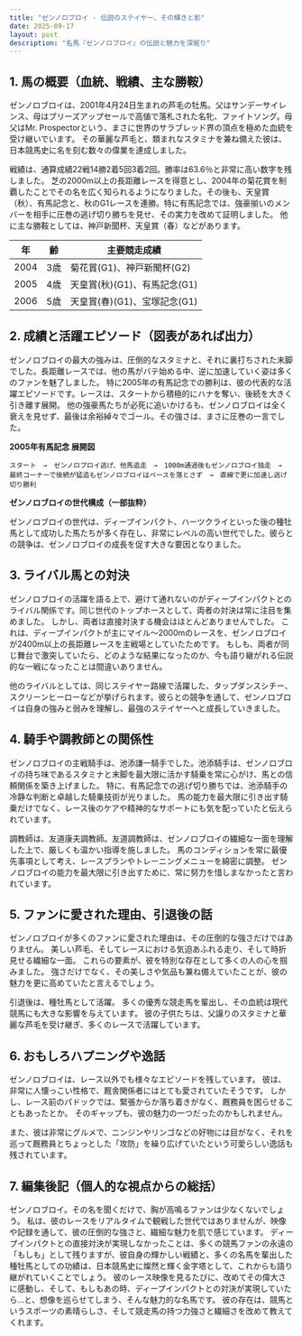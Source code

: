 ```yaml
---
title: "ゼンノロブロイ - 伝説のステイヤー、その輝きと影"
date: 2025-09-17
layout: post
description: "名馬『ゼンノロブロイ』の伝説と魅力を深堀り"
---
```


## 1. 馬の概要（血統、戦績、主な勝鞍）

ゼンノロブロイは、2001年4月24日生まれの芦毛の牡馬。父はサンデーサイレンス、母はブリーズアップセールで高値で落札された名牝、ファイトソング。母父はMr. Prospectorという、まさに世界のサラブレッド界の頂点を極めた血統を受け継いでいます。  その華麗な芦毛と、類まれなスタミナを兼ね備えた彼は、日本競馬史に名を刻む数々の偉業を達成しました。

戦績は、通算成績22戦14勝2着5回3着2回。勝率は63.6％と非常に高い数字を残しました。  芝の2000m以上の長距離レースを得意とし、2004年の菊花賞を制覇したことでその名を広く知られるようになりました。その後も、天皇賞（秋）、有馬記念と、秋のG1レースを連勝。特に有馬記念では、強豪揃いのメンバーを相手に圧巻の逃げ切り勝ちを見せ、その実力を改めて証明しました。  他に主な勝鞍としては、神戸新聞杯、天皇賞（春）などがあります。

| 年 | 齢 | 主要競走成績 |
|---|---|---|
| 2004 | 3歳 | 菊花賞(G1)、神戸新聞杯(G2) |
| 2005 | 4歳 | 天皇賞(秋)(G1)、有馬記念(G1) |
| 2006 | 5歳 | 天皇賞(春)(G1)、宝塚記念(G1) |


## 2. 成績と活躍エピソード（図表があれば出力）

ゼンノロブロイの最大の強みは、圧倒的なスタミナと、それに裏打ちされた末脚でした。長距離レースでは、他の馬がバテ始める中、逆に加速していく姿は多くのファンを魅了しました。  特に2005年の有馬記念での勝利は、彼の代表的な活躍エピソードです。レースは、スタートから積極的にハナを奪い、後続を大きく引き離す展開。  他の強豪馬たちが必死に追いかけるも、ゼンノロブロイは全く衰えを見せず、最後は余裕綽々でゴール。その強さは、まさに圧巻の一言でした。

**2005年有馬記念 展開図**

```
スタート　→　ゼンノロブロイ逃げ、他馬追走　→　1000m通過後もゼンノロブロイ独走　→　最終コーナーで後続が猛追もゼンノロブロイはペースを落とさず　→　直線で更に加速し逃げ切り勝利
```

**ゼンノロブロイの世代構成（一部抜粋）**

ゼンノロブロイの世代は、ディープインパクト、ハーツクライといった後の種牡馬として成功した馬たちが多く存在し、非常にレベルの高い世代でした。彼らとの競争は、ゼンノロブロイの成長を促す大きな要因となりました。


## 3. ライバル馬との対決

ゼンノロブロイの活躍を語る上で、避けて通れないのがディープインパクトとのライバル関係です。同じ世代のトップホースとして、両者の対決は常に注目を集めました。  しかし、両者は直接対決する機会はほとんどありませんでした。  これは、ディープインパクトが主にマイル～2000mのレースを、ゼンノロブロイが2400m以上の長距離レースを主戦場としていたためです。  もしも、両者が同じ舞台で激突していたら、どのような結果になったのか、今も語り継がれる伝説的な一戦になったことは間違いありません。

他のライバルとしては、同じステイヤー路線で活躍した、タップダンスシチー、スクリーンヒーローなどが挙げられます。彼らとの競争を通して、ゼンノロブロイは自身の強みと弱みを理解し、最強のステイヤーへと成長していきました。


## 4. 騎手や調教師との関係性

ゼンノロブロイの主戦騎手は、池添謙一騎手でした。池添騎手は、ゼンノロブロイの持ち味であるスタミナと末脚を最大限に活かす騎乗を常に心がけ、馬との信頼関係を築き上げました。  特に、有馬記念での逃げ切り勝ちでは、池添騎手の冷静な判断と卓越した騎乗技術が光りました。  馬の能力を最大限に引き出す騎乗だけでなく、レース後のケアや精神的なサポートにも気を配っていたと伝えられています。

調教師は、友道康夫調教師。友道調教師は、ゼンノロブロイの繊細な一面を理解した上で、厳しくも温かい指導を施しました。  馬のコンディションを常に最優先事項として考え、レースプランやトレーニングメニューを綿密に調整。  ゼンノロブロイの能力を最大限に引き出すために、常に努力を惜しまなかったと言われています。


## 5. ファンに愛された理由、引退後の話

ゼンノロブロイが多くのファンに愛された理由は、その圧倒的な強さだけではありません。  美しい芦毛、そしてレースにおける気迫あふれる走り、そして時折見せる繊細な一面。  これらの要素が、彼を特別な存在として多くの人の心を掴みました。  強さだけでなく、その美しさや気品も兼ね備えていたことが、彼の魅力を更に高めていたと言えるでしょう。

引退後は、種牡馬として活躍。  多くの優秀な競走馬を輩出し、その血統は現代競馬にも大きな影響を与えています。  彼の子供たちは、父譲りのスタミナと華麗な芦毛を受け継ぎ、多くのレースで活躍しています。


## 6. おもしろハプニングや逸話

ゼンノロブロイは、レース以外でも様々なエピソードを残しています。  彼は、非常に人懐っこい性格で、厩舎関係者にはとても愛されていたそうです。  しかし、レース前のパドックでは、緊張からか落ち着きがなく、厩務員を困らせることもあったとか。  そのギャップも、彼の魅力の一つだったのかもしれません。

また、彼は非常にグルメで、ニンジンやリンゴなどの好物には目がなく、それを巡って厩務員とちょっとした「攻防」を繰り広げていたという可愛らしい逸話も残されています。


## 7. 編集後記（個人的な視点からの総括）

ゼンノロブロイ。その名を聞くだけで、胸が高鳴るファンは少なくないでしょう。  私は、彼のレースをリアルタイムで観戦した世代ではありませんが、映像や記録を通して、彼の圧倒的な強さと、繊細な魅力を肌で感じています。  ディープインパクトとの直接対決が実現しなかったことは、多くの競馬ファンの永遠の「もしも」として残りますが、彼自身の輝かしい戦績と、多くの名馬を輩出した種牡馬としての功績は、日本競馬史に燦然と輝く金字塔として、これからも語り継がれていくことでしょう。  彼のレース映像を見るたびに、改めてその偉大さに感動し、そして、もしもあの時、ディープインパクトとの対決が実現していたら…と、想像を巡らせてしまう、そんな魅力的な名馬です。  彼の存在は、競馬というスポーツの素晴らしさ、そして競走馬の持つ力強さと繊細さを改めて教えてくれます。
